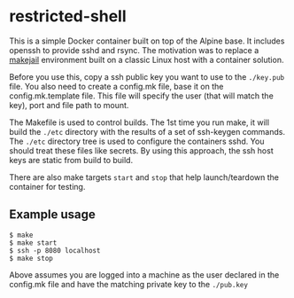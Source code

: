 # restricted-shell

This is a simple Docker container built on top of the Alpine base. It includes openssh to provide sshd and rsync. The motivation was to replace a [makejail](http://lowtek.ca/roo/2012/makejail-limited-ssh-account-on-ubuntu/) environment built on a classic Linux host with a container solution.

Before you use this, copy a ssh public key you want to use to the `./key.pub` file. You also need to create a config.mk file, base it on the config.mk.template file. This file will specify the user (that will match the key), port and file path to mount.

The Makefile is used to control builds. The 1st time you run make, it will build the `./etc` directory with the results of a set of ssh-keygen commands. The `./etc` directory tree is used to configure the containers sshd. You should treat these files like secrets. By using this approach, the ssh host keys are static from build to build.

There are also make targets `start` and `stop` that help launch/teardown the container for testing.

## Example usage

```
$ make
$ make start
$ ssh -p 8080 localhost
$ make stop
```

Above assumes you are logged into a machine as the user declared in the config.mk file and have the matching private key to the `./pub.key`
